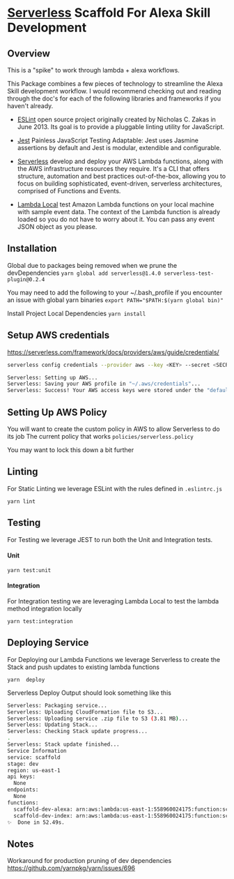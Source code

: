# [Serverless](https://serverless.com/) Scaffold For Alexa Skill Development

## Overview

This is a "spike" to work through lambda + alexa workflows.

This Package combines a few pieces of technology to streamline the Alexa Skill development workflow. I would recommend checking out and reading through the doc's for each of the following libraries and frameworks if you haven't already.

- [ESLint](http://eslint.org/)
  open source project originally created by Nicholas C. Zakas in June 2013. Its goal is to provide a pluggable linting utility for JavaScript.

- [Jest](https://facebook.github.io/jest/)
  Painless JavaScript Testing
  Adaptable: Jest uses Jasmine assertions by default and Jest is modular, extendible and configurable.

- [Serverless](https://serverless.com/)
  develop and deploy your AWS Lambda functions, along with the AWS infrastructure resources they require. It's a CLI that offers structure, automation and best practices out-of-the-box, allowing you to focus on building sophisticated, event-driven, serverless architectures, comprised of Functions and Events.

- [Lambda Local](https://github.com/ashiina/lambda-local)
  test Amazon Lambda functions on your local machine with sample event data. The context of the Lambda function is already loaded so you do not have to worry about it. You can pass any event JSON object as you please.

## Installation

Global due to packages being removed when we prune the devDependencies
`yarn global add serverless@1.4.0 serverless-test-plugin@0.2.4`

You may need to add the following to your ~/.bash_profile
if you encounter an issue with global yarn binaries
`export PATH="$PATH:$(yarn global bin)"`

Install Project Local Dependencies
`yarn install`

## Setup AWS credentials

https://serverless.com/framework/docs/providers/aws/guide/credentials/

```sh
serverless config credentials --provider aws --key <KEY> --secret <SECRET>
```

```sh
Serverless: Setting up AWS...
Serverless: Saving your AWS profile in "~/.aws/credentials"...
Serverless: Success! Your AWS access keys were stored under the "default" profile.
```

## Setting Up AWS Policy

You will want to create the custom policy in AWS to allow Serverless to do its job
The current policy that works `policies/serverless.policy`

You may want to lock this down a bit further

## Linting

For Static Linting we leverage ESLint with the rules defined in `.eslintrc.js`

`yarn lint`

## Testing

For Testing we leverage JEST to run both the Unit and Integration tests.

#### Unit

`yarn test:unit`

#### Integration

For Integration testing we are leveraging Lambda Local to test the lambda method integration locally

`yarn test:integration`

<!-- `serverless invoke --function spike --stage dev --region us-east-1 --log` -->
<!-- `serverless invoke --function <functionName> --stage <stage> --region us-east-1 --log` -->

## Deploying Service

For Deploying our Lambda Functions we leverage Serverless to create the Stack
and push updates to existing lambda functions

`yarn  deploy`

Serverless Deploy Output should look something like this

```sh
Serverless: Packaging service...
Serverless: Uploading CloudFormation file to S3...
Serverless: Uploading service .zip file to S3 (3.81 MB)...
Serverless: Updating Stack...
Serverless: Checking Stack update progress...
.
Serverless: Stack update finished...
Service Information
service: scaffold
stage: dev
region: us-east-1
api keys:
  None
endpoints:
  None
functions:
  scaffold-dev-alexa: arn:aws:lambda:us-east-1:558960024175:function:scaffold-dev-alexa
  scaffold-dev-index: arn:aws:lambda:us-east-1:558960024175:function:scaffold-dev-index
✨  Done in 52.49s.
 ```

## Notes

Workaround for production pruning of dev dependencies
https://github.com/yarnpkg/yarn/issues/696

